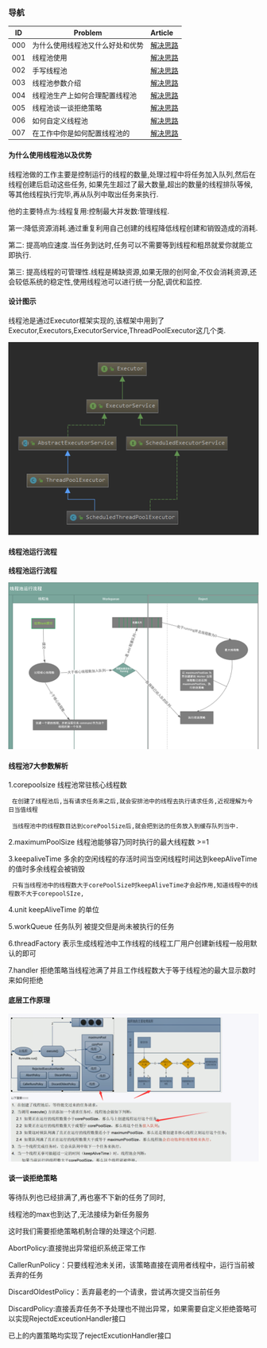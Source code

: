 ### 导航

| ID | Problem  | Article | 
| --- | ---   | :--- |
| 000 |为什么使用线程池又什么好处和优势| [解决思路](/docs/Threadpool.md) |
| 001 |线程池使用 | [解决思路](/docs/Threadpool.md) |
| 002 |手写线程池 | [解决思路](/docs/Threadpool.md) |
| 003 |线程池参数介绍 | [解决思路](/docs/Threadpool.md) |
| 004 |线程池生产上如何合理配置线程池| [解决思路](/docs/Threadpool.md) |
| 005 |线程池谈一谈拒绝策略 | [解决思路](/docs/Threadpool.md) |
| 006 |如何自定义线程池 | [解决思路](/docs/Threadpool.md) |
| 007 |在工作中你是如何配置线程池的 | [解决思路](/docs/Threadpool.md) |


#### 为什么使用线程池以及优势

线程池做的工作主要是控制运行的线程的数量,处理过程中将任务加入队列,然后在线程创建后启动这些任务,
如果先生超过了最大数量,超出的数量的线程排队等候,等其他线程执行完毕,再从队列中取出任务来执行.

他的主要特点为:线程复用:控制最大并发数:管理线程.

第一:降低资源消耗.通过重复利用自己创建的线程降低线程创建和销毁造成的消耗.

第二: 提高响应速度.当任务到达时,任务可以不需要等到线程和粗昂就爱你就能立即执行.

第三: 提高线程的可管理性.线程是稀缺资源,如果无限的创阿金,不仅会消耗资源,还会较低系统的稳定性,使用线程池可以进行统一分配,调优和监控.

#### 设计图示

   线程池是通过Executor框架实现的,该框架中用到了Executor,Executors,ExecutorService,ThreadPoolExecutor这几个类.
   
   ![整体流程](https://raw.githubusercontent.com/qiurunze123/imageall/master/tp1.png)

#### 线程池运行流程

 **线程池运行流程**
 
 ![整体流程](https://raw.githubusercontent.com/qiurunze123/imageall/master/theradpool8.png)
#### 线程池7大参数解析

 1.corepoolsize 线程池常驻核心线程数 
 
     在创建了线程池后,当有请求任务来之后,就会安排池中的线程去执行请求任务,近视理解为今日当值线程
     
     当线程池中的线程数目达到corePoolSize后,就会把到达的任务放入到缓存队列当中. 
     
 2.maximumPoolSize 线程池能够容乃同时执行的最大线程数 >=1
 
 3.keepaliveTime 多余的空闲线程的存活时间当空闲线程时间达到keepAliveTime的值时多余线程会被销毁
 
     只有当线程池中的线程数大于corePoolSize时keepAliveTime才会起作用,知道线程中的线程数不大于corepoolSIze,
 
 4.unit keepAliveTime 的单位
 
 5.workQueue 任务队列 被提交但是尚未被执行的任务
 
 6.threadFactory 表示生成线程池中工作线程的线程工厂用户创建新线程一般用默认的即可
 
 7.handler 拒绝策略当线程池满了并且工作线程数大于等于线程池的最大显示数时来如何拒绝
 
#### 底层工作原理

![整体流程](https://raw.githubusercontent.com/qiurunze123/imageall/master/tp2.png)
 
#### 谈一谈拒绝策略 

等待队列也已经排满了,再也塞不下新的任务了同时,

线程池的max也到达了,无法接续为新任务服务

这时我们需要拒绝策略机制合理的处理这个问题.

AbortPolicy:直接抛出异常组织系统正常工作

CallerRunPolicy：只要线程池未关闭，该策略直接在调用者线程中，运行当前被丢弃的任务

DiscardOldestPolicy：丢弃最老的一个请隶，尝试再次提交当前任务

DiscardPolicy:直接丢弃任务不予处理也不抛出异常，如果需要自定义拒绝簽略可以实现RejectdExceutionHandler接口

已上的内置策略均实现了rejectExcutionHandler接口